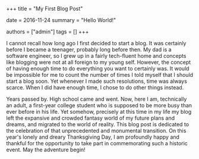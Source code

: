 +++
title = "My First Blog Post"

date = 2016-11-24
summary = "Hello World!"

authors = ["admin"]
tags = []
+++

I cannot recall how long ago I first decided to start a blog. It was certainly before I became a teenager, probably long before then. My dad is a software engineer, so I grew up in a fairly tech-fluent home and concepts like blogging were not at all foreign to my young self. However, the concept of having enough time to do everything you want to certainly was. It would be impossible for me to count the number of times I told myself that I should start a blog soon. Yet whenever I made such resolutions, time was always scarce. When I did have enough time, I chose to do other things instead.

Years passed by. High school came and went. Now, here I am, technically an adult, a first-year college student who is supposed to be more busy than ever before in his life. Yet somehow, precisely at this time in my life my blog left the expansive and crowded fantasy world of my future plans and dreams, and migrated to the world of reality. This blog post is dedicated to the celebration of that unprecedented and monumental transition. On this year's lonely and dreary Thanksgiving Day, I am profoundly happy and thankful for the opportunity to take part in commemorating such a historic event. May the adventure begin!
